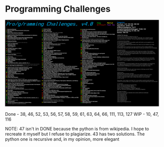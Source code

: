 # Programming Challenges

![Challenges](ProgChal.png)

Done - 38, 46, 52, 53, 56, 57, 58, 59, 61, 63, 64, 66, 111, 113, 127
WIP - 10, 47, 116

NOTE: 47 isn't in DONE because the python is from wikipedia. I hope to recreate it myself but I refuse to plagiarize.
      43 has two solutions. The python one is recursive and, in my opinion, more elegant
